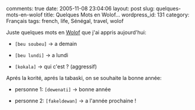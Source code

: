 comments: true
date: 2005-11-08 23:04:06
layout: post
slug: quelques-mots-en-wolof
title: Quelques Mots en Wolof...
wordpress_id: 131
category: Français
tags: french, life, Sénégal, travel, wolof

Juste quelques mots en [Wolof](http://fr.wikipedia.org/wiki/Wolof) que j'ai appris aujourd'hui:

  * `[beu soubeu]` -> a demain

  * `[beu lundi]` -> a lundi

  * `[kokala]` -> qui c'est ? (aggressif)

Aprés la korité, aprés la tabaski, on se souhaite la bonne année:

  * personne 1: `[dewenati]` -> bonne année

  * personne 2: `[fakeldewan]` -> a l'année prochaine !

